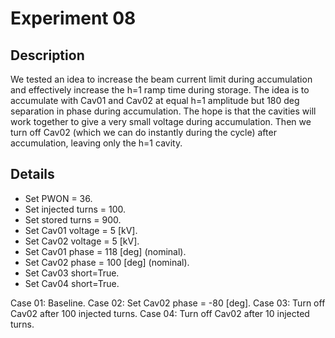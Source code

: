 # Experiment 08


## Description

We tested an idea to increase the beam current limit during accumulation and effectively increase the h=1 ramp time during storage. The idea is to accumulate with Cav01 and Cav02 at equal h=1 amplitude but 180 deg separation in phase during accumulation. The hope is that the cavities will work together to give a very small voltage during accumulation. Then we turn off Cav02 (which we can do instantly during the cycle) after accumulation, leaving only the h=1 cavity.


## Details

- Set PWON = 36.
- Set injected turns = 100.
- Set stored turns = 900.
- Set Cav01 voltage = 5 [kV].
- Set Cav02 voltage = 5 [kV].
- Set Cav01 phase = 118 [deg] (nominal).
- Set Cav02 phase = 100 [deg] (nominal).
- Set Cav03 short=True.
- Set Cav04 short=True.

Case 01: Baseline.
Case 02: Set Cav02 phase = -80 [deg].
Case 03: Turn off Cav02 after 100 injected turns.
Case 04: Turn off Cav02 after 10 injected turns.

